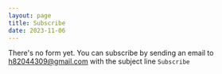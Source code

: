 ```yaml
---
layout: page
title: Subscribe
date: 2023-11-06
---
```


There's no form yet. You can subscribe by sending an email to <a href="mailto:h82044309@gmail.com">h82044309@gmail.com</a> with the subject line <code>Subscribe</code>
